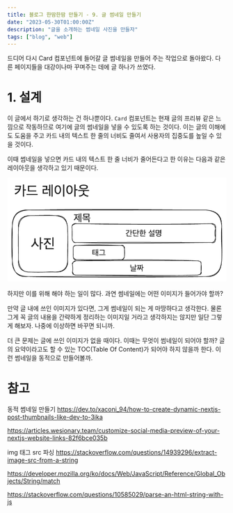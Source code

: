 ```yaml
---
title: 블로그 한땀한땀 만들기 - 9. 글 썸네일 만들기
date: "2023-05-30T01:00:00Z"
description: "글을 소개하는 썸네일 사진을 만들자"
tags: ["blog", "web"]
---
```


드디어 다시 Card 컴포넌트에 들어갈 글 썸네일을 만들어 주는 작업으로 돌아왔다. 다른 페이지들을 대강이나마 꾸며주는 데에 글 하나가 쓰였다. 

# 1. 설계

이 글에서 하기로 생각하는 건 하나뿐이다. `Card` 컴포넌트는 현재 글의 프리뷰 같은 느낌으로 작동하므로 여기에 글의 썸네일을 넣을 수 있도록 하는 것이다. 이는 글의 이해에도 도움을 주고 카드 내의 텍스트 한 줄의 너비도 줄여서 사용자의 집중도를 높일 수 있을 것이다.

이때 썸네일을 넣으면 카드 내의 텍스트 한 줄 너비가 줄어든다고 한 이유는 다음과 같은 레이아웃을 생각하고 있기 때문이다.

![card-layout](./card-layout.png)

하지만 이를 위해 해야 하는 일이 많다. 과연 썸네일에는 어떤 이미지가 들어가야 할까?

만약 글 내에 쓰인 이미지가 있다면, 그게 썸네일이 되는 게 마땅하다고 생각한다. 물론 그게 꼭 글의 내용을 간략하게 정리하는 이미지일 거라고 생각하지는 않지만 일단 그렇게 해보자. 나중에 이상하면 바꾸면 되니까.

더 큰 문제는 글에 쓰인 이미지가 없을 때이다. 이때는 무엇이 썸네일이 되어야 할까? 글의 요약이라고도 할 수 있는 TOC(Table Of Content)가 되어야 하지 않을까 한다. 이런 썸네일을 동적으로 만들어볼까.



# 참고

동적 썸네일 만들기 https://dev.to/xaconi_94/how-to-create-dynamic-nextjs-post-thumbnails-like-dev-to-3ika

https://articles.wesionary.team/customize-social-media-preview-of-your-nextjs-website-links-82f6bce035b

img 태그 src 파싱 https://stackoverflow.com/questions/14939296/extract-image-src-from-a-string

https://developer.mozilla.org/ko/docs/Web/JavaScript/Reference/Global_Objects/String/match

https://stackoverflow.com/questions/10585029/parse-an-html-string-with-js